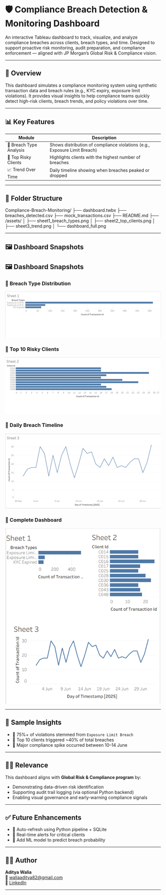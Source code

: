 # 🛡️ Compliance Breach Detection & Monitoring Dashboard

An interactive Tableau dashboard to track, visualize, and analyze compliance breaches across clients, breach types, and time. Designed to support proactive risk monitoring, audit preparation, and compliance enforcement — aligned with JP Morgan’s Global Risk & Compliance vision.

---

## 🚀 Overview

This dashboard simulates a compliance monitoring system using synthetic transaction data and breach rules (e.g., KYC expiry, exposure limit violations). It provides visual insights to help compliance teams quickly detect high-risk clients, breach trends, and policy violations over time.

---

## 📊 Key Features

| Module                  | Description                                                                 |
|-------------------------|-----------------------------------------------------------------------------|
| 📌 Breach Type Analysis | Shows distribution of compliance violations (e.g., Exposure Limit Breach)   |
| 👤 Top Risky Clients    | Highlights clients with the highest number of breaches                      |
| 📈 Trend Over Time      | Daily timeline showing when breaches peaked or dropped                      |

---

## 📁 Folder Structure

Compliance-Breach-Monitoring/
├── dashboard.twbx
├── breaches_detected.csv
├── mock_transactions.csv
├── README.md
├── /assets/
│ ├── sheet1_breach_types.png
│ ├── sheet2_top_clients.png
│ ├── sheet3_trend.png
│ └── dashboard_full.png

---

## 🖼️ Dashboard Snapshots

## 🖼️ Dashboard Snapshots

### 🔹 Breach Type Distribution  
![Sheet 1](assets/sheet1_breach_types.png)

### 🔹 Top 10 Risky Clients  
![Sheet 2](assets/sheet2_top_clients.png)

### 🔹 Daily Breach Timeline  
![Sheet 3](assets/sheet3_trend.png)

### 🔹 Complete Dashboard  
![Dashboard](assets/dashboard_full.png)


---

## 🧠 Sample Insights

- 🔺 75%+ of violations stemmed from `Exposure Limit Breach`
- 👥 Top 10 clients triggered ~40% of total breaches
- 📅 Major compliance spike occurred between 10–14 June

---

## 🧑‍💼 Relevance 

This dashboard aligns with **Global Risk & Compliance program** by:
- Demonstrating data-driven risk identification
- Supporting audit trail logging (via optional Python backend)
- Enabling visual governance and early-warning compliance signals

---

## ✅ Future Enhancements

- 🔄 Auto-refresh using Python pipeline + SQLite
- 🚨 Real-time alerts for critical clients
- 🧠 Add ML model to predict breach probability

---

## 🙋‍♂️ Author

**Aditya Walia**  
📧 waliaaditya82@gmail.com  
🔗 [LinkedIn](https://www.linkedin.com/in/aditya-walia-68b93824a)

---

